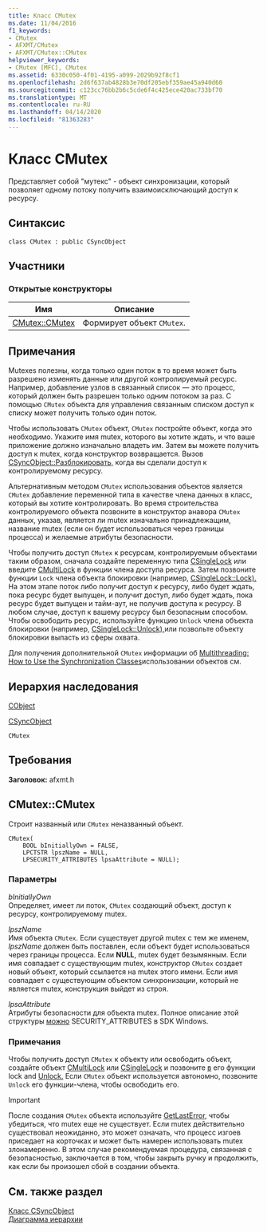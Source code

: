 ```yaml
---
title: Класс CMutex
ms.date: 11/04/2016
f1_keywords:
- CMutex
- AFXMT/CMutex
- AFXMT/CMutex::CMutex
helpviewer_keywords:
- CMutex [MFC], CMutex
ms.assetid: 6330c050-4f01-4195-a099-2029b92f8cf1
ms.openlocfilehash: 2d6f637ab4828b3e70df205ebf359ae45a940d60
ms.sourcegitcommit: c123cc76bb2b6c5cde6f4c425ece420ac733bf70
ms.translationtype: MT
ms.contentlocale: ru-RU
ms.lasthandoff: 04/14/2020
ms.locfileid: "81363283"
---
```

# <a name="cmutex-class"></a>Класс CMutex

Представляет собой "мутекс" - объект синхронизации, который позволяет одному потоку получить взаимоисключающий доступ к ресурсу.

## <a name="syntax"></a>Синтаксис

```
class CMutex : public CSyncObject
```

## <a name="members"></a>Участники

### <a name="public-constructors"></a>Открытые конструкторы

|Имя|Описание|
|----------|-----------------|
|[CMutex::CMutex](#cmutex)|Формирует объект `CMutex`.|

## <a name="remarks"></a>Примечания

Mutexes полезны, когда только один поток в то время может быть разрешено изменять данные или другой контролируемый ресурс. Например, добавление узлов в связанный список — это процесс, который должен быть разрешен только одним потоком за раз. С помощью `CMutex` объекта для управления связанным списком доступ к списку может получить только один поток.

Чтобы использовать `CMutex` объект, `CMutex` постройте объект, когда это необходимо. Укажите имя mutex, которого вы хотите ждать, и что ваше приложение должно изначально владеть им. Затем вы можете получить доступ к mutex, когда конструктор возвращается. Вызов [CSyncObject::Разблокировать,](../../mfc/reference/csyncobject-class.md#unlock) когда вы сделали доступ к контролируемому ресурсу.

Альтернативным методом `CMutex` использования объектов является `CMutex` добавление переменной типа в качестве члена данных в класс, который вы хотите контролировать. Во время строительства контролируемого объекта позвоните в конструктор анавора `CMutex` данных, указав, является ли mutex изначально принадлежащим, название mutex (если он будет использоваться через границы процесса) и желаемые атрибуты безопасности.

Чтобы получить доступ `CMutex` к ресурсам, контролируемым объектами таким образом, сначала создайте переменную типа [CSingleLock](../../mfc/reference/csinglelock-class.md) или введите [CMultiLock](../../mfc/reference/cmultilock-class.md) в функции члена доступа ресурса. Затем позвоните функции `Lock` члена объекта блокировки (например, [CSingleLock::Lock).](../../mfc/reference/csinglelock-class.md#lock) На этом этапе поток либо получит доступ к ресурсу, либо будет ждать, пока ресурс будет выпущен, и получит доступ, либо будет ждать, пока ресурс будет выпущен и тайм-аут, не получив доступа к ресурсу. В любом случае, доступ к вашему ресурсу был безопасным способом. Чтобы освободить ресурс, используйте функцию `Unlock` члена объекта блокировки (например, [CSingleLock::Unlock),](../../mfc/reference/csinglelock-class.md#unlock)или позвольте объекту блокировки выпасть из сферы охвата.

Для получения дополнительной `CMutex` информации об [Multithreading: How to Use the Synchronization Classes](../../parallel/multithreading-how-to-use-the-synchronization-classes.md)использовании объектов см.

## <a name="inheritance-hierarchy"></a>Иерархия наследования

[CObject](../../mfc/reference/cobject-class.md)

[CSyncObject](../../mfc/reference/csyncobject-class.md)

`CMutex`

## <a name="requirements"></a>Требования

**Заголовок:** afxmt.h

## <a name="cmutexcmutex"></a><a name="cmutex"></a>CMutex::CMutex

Строит названный или `CMutex` неназванный объект.

```
CMutex(
    BOOL bInitiallyOwn = FALSE,
    LPCTSTR lpszName = NULL,
    LPSECURITY_ATTRIBUTES lpsaAttribute = NULL);
```

### <a name="parameters"></a>Параметры

*bInitiallyOwn*<br/>
Определяет, имеет ли поток, `CMutex` создающий объект, доступ к ресурсу, контролируемому mutex.

*lpszName*<br/>
Имя объекта `CMutex`. Если существует другой mutex с тем же именем, *lpszName* должен быть поставлен, если объект будет использоваться через границы процесса. Если **NULL**, mutex будет безымянным. Если имя совпадает с существующим mutex, конструктор `CMutex` создает новый объект, который ссылается на mutex этого имени. Если имя совпадает с существующим объектом синхронизации, который не является mutex, конструкция выйдет из строя.

*lpsaAttribute*<br/>
Атрибуты безопасности для объекта mutex. Полное описание этой структуры [можно](/previous-versions/windows/desktop/legacy/aa379560\(v=vs.85\)) SECURITY_ATTRIBUTES в SDK Windows.

### <a name="remarks"></a>Примечания

Чтобы получить доступ `CMutex` к объекту или освободить объект, создайте объект [CMultiLock](../../mfc/reference/cmultilock-class.md) или [CSingleLock](../../mfc/reference/csinglelock-class.md) и позвоните [в](../../mfc/reference/csinglelock-class.md#lock) его функции lock and [Unlock.](../../mfc/reference/csinglelock-class.md#unlock) Если `CMutex` объект используется автономно, позвоните `Unlock` его функции-члена, чтобы освободить его.

> [!IMPORTANT]
> После создания `CMutex` объекта используйте [GetLastError,](/windows/win32/api/errhandlingapi/nf-errhandlingapi-getlasterror) чтобы убедиться, что mutex еще не существует. Если mutex действительно существовал неожиданно, это может означать, что процесс изгоев приседает на корточках и может быть намерен использовать mutex злонамеренно. В этом случае рекомендуемая процедура, связанная с безопасностью, заключается в том, чтобы закрыть ручку и продолжить, как если бы произошел сбой в создании объекта.

## <a name="see-also"></a>См. также раздел

[Класс CSyncObject](../../mfc/reference/csyncobject-class.md)<br/>
[Диаграмма иерархии](../../mfc/hierarchy-chart.md)
